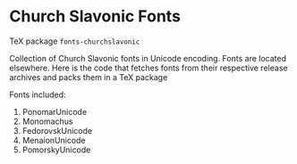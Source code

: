 # Church Slavonic Fonts

TeX package `fonts-churchslavonic`

Collection of Church Slavonic fonts in Unicode encoding. Fonts are located elsewhere. Here is the code that
fetches fonts from their respective release archives and packs them in a TeX package

Fonts included:

1. PonomarUnicode
2. Monomachus
3. FedorovskUnicode
4. MenaionUnicode
5. PomorskyUnicode

